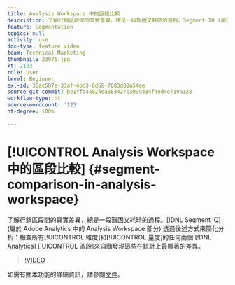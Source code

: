 ```yaml
---
title: Analysis Workspace 中的區段比較
description: 了解行銷區段間的真實差異，總是一段艱困又耗時的過程。Segment IQ (屬於 Adobe Analytics 中的 Analysis Workspace 部分) 透過後述方式來簡化分析：檢查所有維度和指標的任何兩個 Analytics 區段來自動發現這些在統計上最顯著的差異。
feature: Segmentation
topics: null
activity: use
doc-type: feature video
team: Technical Marketing
thumbnail: 23976.jpg
kt: 2103
role: User
level: Beginner
exl-id: 35ac587e-33af-4bd3-8d68-7683d09a54ee
source-git-commit: be1ffd44024ea883427c3099434f4ed4e719a128
workflow-type: ht
source-wordcount: '123'
ht-degree: 100%

---
```


# [!UICONTROL Analysis Workspace 中的區段比較] {#segment-comparison-in-analysis-workspace}

了解行銷區段間的真實差異，總是一段艱困又耗時的過程。[!DNL Segment IQ] (屬於 Adobe Analytics 中的 Analysis Workspace 部分) 透過後述方式來簡化分析：檢查所有[!UICONTROL 維度]和[!UICONTROL 量度]的任何兩個 [!DNL Analytics] [!UICONTROL 區段]來自動發現這些在統計上最顯著的差異。

>[!VIDEO](https://video.tv.adobe.com/v/23976/?quality=12)

如需有關本功能的詳細資訊，請參閱[文件](https://experienceleague.adobe.com/docs/analytics/analyze/analysis-workspace/panels/segment-comparison/segment-comparison.html?lang=zh-Hant)。
